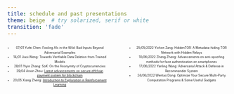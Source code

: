 ```yaml
---
title: schedule and past presentations
theme: beige  # try solarized, serif or white
transition: 'fade'
---
```


<div class="left">

- 07/01 Yufei Chen: Fooling AIs in the Wild: Bad Inputs Beyond Adversarial Examples
- 14/01 Jiasi Weng: Towards Verifiable Data Deletion from Trained Models
- 28/01 Yiyin Zhang: SoK: On the Anonymity of Cryptocurrencies
- 29/04 Anxin Zhou: [Latest advancements on secure offchain payment system for blockchain](https://github.com/CongGroup/journalclub_slides/blob/master/content/2022-04-29_Anxin.pptx)
- 20/05 Xiang Zheng: [Introduction to Exploration in Reinforcement Learning](https://drive.google.com/file/d/1E4ay15BTTG7m6CjuermPlnTaGnUbMQHX/view?usp=sharing)

</div>

<div class="right">

- 25/05/2022 Yichen Zang: HiddenTOR: A Metadata-hiding TOR Network with Hidden Relays
- 10/06/2022 Zheng Zheng: Advancements on anti-spoofing methods for face authentication on smartphones
- 17/06/2022 Yanling Wang: Adversarial Attack & Defense in Recommender System
- 24/06/2022 Wentao Dong: Optimize Your Secure Multi-Party Computation Programs & Some Useful Gadgets



</div>

<style>
.left {
    margin: 0 0 0 0;
    text-align: center;
    float: left;
    z-index:-10;
    width:45%;
    font-size: 0.5em;
    line-height: 1.5;
}
.right {
    margin: 0 0 0 0;
    float: right;
    text-align: center;
    z-index:-10;
    width:45%;
    font-size: 0.5em;
    line-height: 1.5;
}
</style>
